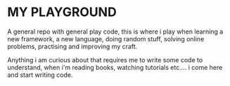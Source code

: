 # MY PLAYGROUND

A general repo with general play code, this is where i play when learning a new framework, a new language, doing random stuff,
solving online problems, practising and improving my craft.

Anything i am curious about that requires me to write some code to understand, when i'm reading books, watching tutorials etc....
i come here and start writing code.

